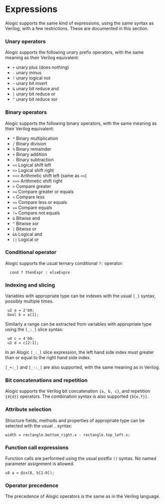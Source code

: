 # Expressions

Alogic supports the same kind of expressions, using the same syntax as Verilog,
with a few restrictions. These are documented in this section.

### Unary operators

Alogic supports the following unary prefix operators, with the same meaning as
their Verilog equivalent:

- `+` unary plus (does nothing)
- `-` unary minus
- `!` unary logical not
- `~` unary bit invert
- `&` unary bit reduce and
- `|` unary bit reduce or
- `^` unary bit reduce xor

### Binary operators

Alogic supports the following binary operators, with the same meaning as
their Verilog equivalent:

- `*` Binary multiplication
- `/` Binary division
- `%` Binary remainder
- `+` Binary addition
- `-` Binary subtraction
- `<<` Logical shift left
- `>>` Logical shift right
- `<<<` Arithmetic shift left (same as `<<`)
- `>>>` Arithmetic shift right
- `>` Compare greater
- `>=` Compare greater or equals
- `<` Compare less
- `<=` Compare less or equals
- `==` Compare equals
- `!=` Compare not equals
- `&` Bitwise and
- `^` Bitwise xor
- `|` Bitwise or
- `&&` Logical and
- `||` Logical or

### Conditional operator

Alogic supports the usual ternary conditional `?:` operator:

```
  cond ? thenExpr : elseExpre
```

### Indexing and slicing

Variables with appropriate type can be indexes with the usual `[_]` syntax,
possibly multiple times.

```
 u2 a = 2'b0;
 bool b = a[1];
```

Similarly a range can be extracted from variables with appropriate type using
the `[_:_]` slice syntax:

```
 u4 c = 4'b0;
 u2 d = c[2:1];
```

In an Alogic `[_:_]` slice expression, the left hand side index must greater
than or equal to the right hand side index.

`[_+:_]` and `[_-:_]` are also supported, with the same meaning as in Verilog.

### Bit concatenations and repetition

Alogic supports the Verilog bit concatenation `{a, b, c}`, and repetition
`{4{d}}` operators. The combination syntax is also supported `{8{e,f}}`.

### Attribute selection

Structure fields, methods and properties of appropriate type can be selected
with the usual `.` syntax:

```
width = rectangle.bottom_right.x - rectangle.top_left.x;
```

### Function call expressions

Function calls are performed using the usual postfix `()` syntax. No named
parameter assignment is allowed.

```
u8 a = @zx(8, b[1:0]);
```

### Operator precedence

The precedence of Alogic operators is the same as in the Verilog language.
